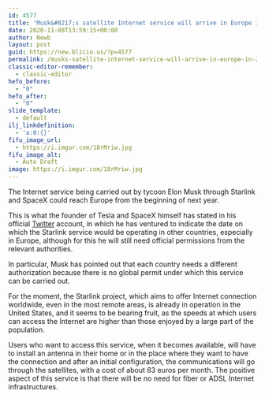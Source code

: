 ```yaml
---
id: 4577
title: 'Musk&#8217;s satellite Internet service will arrive in Europe in 2021'
date: 2020-11-08T13:59:15+00:00
author: Newb
layout: post
guid: https://new.blicio.us/?p=4577
permalink: /musks-satellite-internet-service-will-arrive-in-europe-in-2021/
classic-editor-remember:
  - classic-editor
hefo_before:
  - "0"
hefo_after:
  - "0"
slide_template:
  - default
ilj_linkdefinition:
  - 'a:0:{}'
fifu_image_url:
  - https://i.imgur.com/18rMriw.jpg
fifu_image_alt:
  - Auto Draft
image: https://i.imgur.com/18rMriw.jpg
---
```

The Internet service being carried out by tycoon Elon Musk through Starlink and SpaceX could reach Europe from the beginning of next year.

This is what the founder of Tesla and SpaceX himself has stated in his official [Twitter](https://new.blicio.us/how-to-promote-your-startup-using-twitter/) account, in which he has ventured to indicate the date on which the Starlink service would be operating in other countries, especially in Europe, although for this he will still need official permissions from the relevant authorities.

In particular, Musk has pointed out that each country needs a different authorization because there is no global permit under which this service can be carried out.

For the moment, the Starlink project, which aims to offer Internet connection worldwide, even in the most remote areas, is already in operation in the United States, and it seems to be bearing fruit, as the speeds at which users can access the Internet are higher than those enjoyed by a large part of the population. 

Users who want to access this service, when it becomes available, will have to install an antenna in their home or in the place where they want to have the connection and after an initial configuration, the communications will go through the satellites, with a cost of about 83 euros per month. The positive aspect of this service is that there will be no need for fiber or ADSL Internet infrastructures.